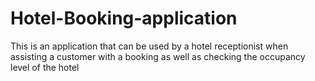 # Hotel-Booking-application
This is an application that can be used by a hotel receptionist when assisting a customer with a booking as well as checking the occupancy level of the hotel
